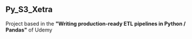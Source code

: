 ## Py_S3_Xetra

Project based in the 
**"Writing production-ready ETL pipelines in Python / Pandas"**
of Udemy
